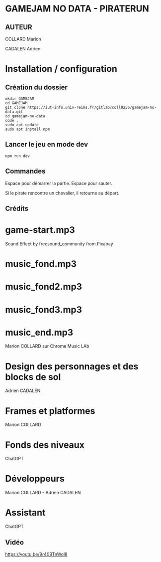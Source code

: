 # GAMEJAM NO DATA - PIRATERUN

## AUTEUR

COLLARD Marion

CADALEN Adrien

# Installation / configuration

## Création du dossier

```
mkdir GAMEJAM
cd GAMEJAM
git clone https://iut-info.univ-reims.fr/gitlab/coll0256/gamejam-no-data.git
cd gamejam-no-data
code .
sudo apt update
sudo apt install npm
```

## Lancer le jeu en mode dev 
```
npm run dev
```

## Commandes

Espace pour démarrer la partie.
Espace pour sauter.

Si le pirate rencontre un chevalier, il retourne au départ.


## Crédits

# game-start.mp3
Sound Effect by freesound_community from Pixabay

# music_fond.mp3
# music_fond2.mp3
# music_fond3.mp3
# music_end.mp3
Marion COLLARD sur Chrome Music LAb

# Design des personnages et des blocks de sol
Adrien CADALEN

# Frames et platformes
Marion COLLARD

# Fonds des niveaux 
ChatGPT

# Développeurs
Marion COLLARD - Adrien CADALEN

# Assistant 
ChatGPT

## Vidéo
https://youtu.be/9r40BTnWol8

